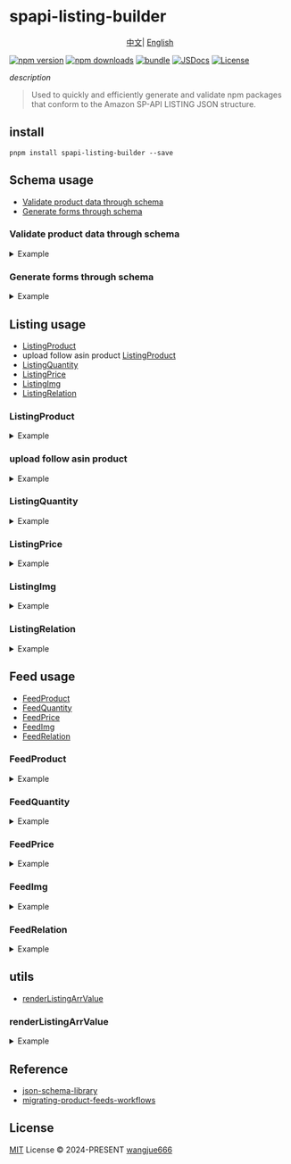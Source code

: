 # spapi-listing-builder

<p align="center">
  <a href="https://github.com/sellerartifact/spapi-listing-builder/blob/main/README_zh.md">中文</a>|
  <a href="./README.md">English</a>
</p>

[![npm version][npm-version-src]][npm-version-href]
[![npm downloads][npm-downloads-src]][npm-downloads-href]
[![bundle][bundle-src]][bundle-href]
[![JSDocs][jsdocs-src]][jsdocs-href]
[![License][license-src]][license-href]

_description_

> Used to quickly and efficiently generate and validate npm packages that conform to the Amazon SP-API LISTING JSON structure.

## install

```
pnpm install spapi-listing-builder --save
```

## Schema usage

- [Validate product data through schema](#Validate-product-data-through-schema)
- [Generate forms through schema](#Generate-forms-through-schema)

### Validate product data through schema

<details><summary>Example</summary>

```
import { SchemaCheck, ListingProduct } from 'spapi-listing-builder'
const schemaCheck = new SchemaCheck(myJsonSchema, {})
const myJsonSchema = JSON.parse(
  fs.readFileSync(path.resolve(__dirname, './schema/HOME.json')).toString(),
)

const listingData = {
  sku: "SKU-1234",
  product_type: "HOME",
  title: "i am product title",
  product_description: "i am product description",
  bullet_points: ["i am bullet point 1", "i am bullet point 2"],
  brand_name: "i am brand name",
  product_identifier_type: "EAN",
  product_identifier_id: "123457689",
  condition: "new_new",
  manufacturer: "your manufacturer",
  manufactuer_id: "9527",
  weight: 1,
  height: 1,
  length: 2,
  width: 3,
  recommendedBrowseNodes: ["123", "456"],
  is_electric: 0,
  search_terms: "i am search terms",
  quantity: 99,
  deal_time: 2,
  sell_price: 66.77,
  country_of_origin: "CN",
  item_type_keyword: "SHOES",
  imgs: [
    {
      type: "Main",
      url: "https://example.com/main.jpg",
    },
    {
      type: "Swatch",
      url: "https://example.com/swatch.jpg",
    },
    {
      type: "PT1",
      url: "https://example.com/pt1.jpg",
    },
  ],
};

const product = new ListingProduct({
  marketplace_id: "ATVPDKIKX0DER",
  data: listingData,
  renderOtherAttributesFn: ({ renderListingArrValue, data }) => {
    return {
      list_price: renderListingArrValue(data.sell_price),
    };
  },
}).main();

const schemaCheck = new SchemaCheck(myJsonSchema, product.attributes).validate();

[
  {
    type: 'error',
    name: 'NoAdditionalPropertiesError',
    code: 'no-additional-properties-error',
    message: 'Additional property `recommended_browse_nodes` in `#` is not allowed',
    data: {
      pointer: '#',
      schema: [Object],
      value: [Object],
      property: 'recommended_browse_nodes',
      properties: [Array]
    }
  },
  {
    type: 'error',
    name: 'RequiredPropertyError',
    code: 'required-property-error',
    message: 'The required property `model_number` is missing at `#`',
    data: {
      key: 'model_number',
      pointer: '#',
      schema: [Object],
      value: [Object]
    }
  },
  ...
]
```

</details>

### Generate forms through schema

<details><summary>Example</summary>

```
import { SchemaCheck } from 'spapi-listing-builder'
const schemaCheck = new SchemaCheck(myJsonSchema, {})

// 返回所有schema项的表单
schemaCheck.convert2FormItems()

// 返回schema必填项的表单
schemaCheck.convertRequiredSchema2FormItems()

[{
    "field": "brand",
    "label": "Brand Name",
    "component": "Input",
    "componentProps": {
      "placeholder": "Provide the brand name of the product",
      "max": 100,
      "min": 1
    },
    "required": true
  },
  {
    "field": "bullet_point",
    "label": "Key Product Features",
    "component": "Input",
    "componentProps": {
      "placeholder": "Brief descriptive text, called out via a bullet point, regarding a specific aspect of the product. These display directly under or next to your product photo, it is useful to put interesting information in these fields. Do NOT use all caps or abbreviations. Please do NOT use for fabric content, care instructions or country as these are populated in different fields.",
      "max": 700,
      "min": 0
    },
    "required": true
  },
  {
    "field": "country_of_origin",
    "label": "Country of Publication",
    "component": "Select",
    "componentProps": {
      "placeholder": "Select the product's country of origin",
      "options": [...anyOptions]
    },
    "required": true
  },
  {
    "field": "item_name",
    "label": "Product Name",
    "component": "Input",
    "componentProps": {
      "placeholder": "Provide a title for the item that may be customer facing",
      "max": 200,
      "min": 0
    },
    "required": true
  },
  ...otherItems
]

```

</details>

## Listing usage

- [ListingProduct](#ListingProduct)
- upload follow asin product [ListingProduct](#upload-follow-asin-product)
- [ListingQuantity](#ListingQuantity)
- [ListingPrice](#ListingPrice)
- [ListingImg](#ListingImg)
- [ListingRelation](#ListingRelation)

### ListingProduct

<details><summary>Example</summary>

```
import { ListingProduct } from 'spapi-listing-builder'

const listingData = {
  sku: "SKU-1234",
  product_type: "HOME",
  title: "i am product title",
  product_description: "i am product description",
  bullet_points: ["i am bullet point 1", "i am bullet point 2"],
  brand_name: "i am brand name",
  product_identifier_type: "EAN",
  product_identifier_id: "123457689",
  condition: "new_new",
  manufacturer: "your manufacturer",
  manufactuer_id: "9527",
  weight: 1,
  height: 1,
  length: 2,
  width: 3,
  recommendedBrowseNodes: ["123", "456"],
  is_electric: 0,
  search_terms: "i am search terms",
  quantity: 99,
  deal_time: 2,
  sell_price: 66.77,
  country_of_origin: "CN",
  item_type_keyword: "SHOES",
  imgs: [
    {
      type: "Main",
      url: "https://example.com/main.jpg",
    },
    {
      type: "Swatch",
      url: "https://example.com/swatch.jpg",
    },
    {
      type: "PT1",
      url: "https://example.com/pt1.jpg",
    },
  ],
};

new ListingProduct({
    marketplace_id: 'ATVPDKIKX0DER',
    data: listingData,
    renderOtherAttributesFn: ({ renderListingArrValue, data }) => {
    return {
        list_price: renderListingArrValue(data.sell_price),
    }
  },
}).main()

// Result
{
  "productType": "HOME",
  "requirements": "LISTING",
  "attributes": {
    "purchasable_offer": [
      {
        "our_price": [
          {
            "schedule": [
              {
                "value_with_tax": 66.77
              }
            ]
          }
        ]
      }
    ],
    "fulfillment_availability": [
      {
        "fulfillment_channel_code": "DEFAULT",
        "quantity": 99,
        "lead_time_to_ship_max_days": 2
      }
    ],
    "item_name": [
      {
        "value": "i am product title"
      }
    ],
    "manufacturer": [
      {
        "value": "your manufacturer"
      }
    ],
    "item_weight": [
      {
        "unit": "kilograms",
        "value": "1.00"
      }
    ],
    "gift_options": [
      {
        "can_be_messaged": "false",
        "can_be_wrapped": "false"
      }
    ],
    "item_type_keyword": [
      {
        "value": "SHOES"
      }
    ],
    "condition_type": [
      {
        "value": "new_new"
      }
    ],
    "number_of_items": [
      {
        "value": "1"
      }
    ],
    "externally_assigned_product_identifier": [
      {
        "value": "123457689",
        "type": "EAN"
      }
    ],
    "recommended_browse_nodes": [
      [
        {
          "value": "123"
        }
      ],
      [
        {
          "value": "456"
        }
      ]
    ],
    "bullet_point": [
      {
        "value": "i am bullet point 1"
      },
      {
        "value": "i am bullet point 2"
      }
    ],
    "item_package_quantity": [
      {
        "value": "1"
      }
    ],
    "item_dimensions": [
      {
        "height": {
          "unit": "centimeters",
          "value": 1
        },
        "length": {
          "unit": "centimeters",
          "value": 2
        },
        "width": {
          "unit": "centimeters",
          "value": 3
        }
      }
    ],
    "part_number": [
      {
        "value": "9527"
      }
    ],
    "max_order_quantity": [
      {
        "value": "100"
      }
    ],
    "product_description": [
      {
        "value": "i am product description"
      }
    ],
    "supplier_declared_dg_hz_regulation": [
      {
        "value": "not_applicable"
      }
    ],
    "brand": [
      {
        "value": "i am brand name"
      }
    ],
    "generic_keyword": [
      {
        "value": "i am search terms"
      }
    ],
    "country_of_origin": [
      {
        "value": "CN"
      }
    ],
    "main_product_image_locator": [
      {
        "media_location": "https://example.com/main.jpg"
      }
    ],
    "swatch_product_image_locator": [
      {
        "media_location": "https://example.com/swatch.jpg"
      }
    ],
    "other_product_image_locator_1": [
      {
        "media_location": "https://example.com/pt1.jpg"
      }
    ],
    "list_price": [
      {
        "value": "66.77"
      }
    ]
  }
}

```

</details>

### upload follow asin product

<details><summary>Example</summary>

```
const follow_goods = new ListingProduct({ marketplace_id: 'ATVPDKIKX0DER', data: {
  product_type: 'HOME',
  asin: 'B07Z8Z1VCC',
  condition: 'new_new',
  quantity: 100,
  deal_time: 3,
  sell_price: 88.88,
}, type: 'FOLLOW_ASIN' }).main()

// Result
{
  "productType": "HOME",
  "requirements": "LISTING_OFFER_ONLY",
  "attributes": {
    "condition_type": [
      {
        "value": "new_new"
      }
    ],
    "merchant_suggested_asin": [
      {
        "value": "B07Z8Z1VCC"
      }
    ],
    "fulfillment_availability": [
      {
        "fulfillment_channel_code": "DEFAULT",
        "quantity": 100,
        "lead_time_to_ship_max_days": 3
      }
    ],
    "purchasable_offer": [
      {
        "our_price": [
          {
            "schedule": [
              {
                "value_with_tax": 88.88
              }
            ]
          }
        ]
      }
    ]
  }
}
```

</details>

### ListingQuantity

<details><summary>Example</summary>

```
import { ListingQuantity } from "spapi-listing-builder";

new ListingQuantity({ quantity: 3, deal_time: 2 })

// Result

{
  "op": "replace",
  "path": "/attributes/fulfillment_availability",
  "value": [
    {
      "audience": "ALL",
      "quantity": 3,
      "lead_time_to_ship_max_days": 2
    }
  ]
}
```

</details>

### ListingPrice

<details><summary>Example</summary>

```
import { ListingPrice } from "spapi-listing-builder";

new ListingPrice({ sell_price: 100, low_price: 90, max_price: 110 }).main()

// Result

{
  "op": "replace",
  "path": "/attributes/purchasable_offer",
  "value": [
    {
      "audience": "ALL",
      "our_price": [
        {
          "schedule": [
            {
              "value_with_tax": 100
            }
          ]
        }
      ],
      "minimum_seller_allowed_price": [
        {
          "schedule": [
            {
              "value_with_tax": 90
            }
          ]
        }
      ],
      "maximum_seller_allowed_price": [
        {
          "schedule": [
            {
              "value_with_tax": 110
            }
          ]
        }
      ]
    }
  ]
}

```

</details>

### ListingImg

<details><summary>Example</summary>

```
import { ListingImg } from "spapi-listing-builder";

new ListingImg([
    { type: 'Main', url: 'http://main.jpg' },
    { type: 'Swatch', url: 'http://thumb.jpg' },
]).main()

// Result

[
  {
    "op": "replace",
    "path": "/attributes/main_product_image_locator",
    "value": [
      {
        "media_location": "http://main.jpg"
      }
    ]
  },
  {
    "op": "replace",
    "path": "/attributes/swatch_product_image_locator",
    "value": [
      {
        "media_location": "http://thumb.jpg"
      }
    ]
  }
]
```

</details>

### ListingRelation

<details><summary>Example</summary>

```
import { ListingRelation } from "spapi-listing-builder";

new ListingRelation('parent_sku123').main()

// Result

{
  "op": "replace",
  "path": "/attributes/child_parent_sku_relationship",
  "value": [
    {
      "child_relationship_type": "variation",
      "parent_sku": "parent_sku123"
    }
  ]
}
```

</details>

## Feed usage

- [FeedProduct](#FeedProduct)
- [FeedQuantity](#FeedQuantity)
- [FeedPrice](#FeedPrice)
- [FeedImg](#FeedImg)
- [FeedRelation](#FeedRelation)

### FeedProduct

<details><summary>Example</summary>

```
import { FeedProduct } from 'spapi-listing-builder'

new FeedProduct('sellerId', 'ATVPDKIKX0DER', [listingData, parentListingData])

// Result

{
  "header": {
    "sellerId": "sellerId",
    "version": "2.0",
    "issueLocale": "en_US"
  },
  "messages": [
    {
      "messageId": 1,
      "sku": "SKU-1234",
      "operationType": "UPDATE",
      "productType": "HOME",
      "requirements": "LISTING",
      "attributes": listingDataAttributes
    },
    {
      "messageId": 2,
      "sku": "SKU-parent01",
      "operationType": "UPDATE",
      "productType": "HOME",
      "requirements": "LISTING",
      "attributes": parentListingDataAttributes
    }
  ]
}
```

</details>

### FeedQuantity

<details><summary>Example</summary>

```
import { FeedQuantity } from 'spapi-listing-builder'

new FeedQuantity('sellerId', [{ sku: 'sku-1', quantity: 100, deal_time: 3 }])

// Result
{
  "header": {
    "sellerId": "sellerId",
    "version": "2.0",
    "issueLocale": "en_US"
  },
  "messages": [
    {
      "messageId": 1,
      "sku": "sku-1",
      "operationType": "PATCH",
      "productType": "PRODUCT",
      "patches": [
        {
          "op": "replace",
          "path": "/attributes/fulfillment_availability",
          "value": [
            {
              "fulfillment_channel_code": "DEFAULT",
              "quantity": 100,
              "lead_time_to_ship_max_days": 3
            }
          ]
        }
      ]
    }
  ]
}
```

</details>

### FeedPrice

<details><summary>Example</summary>

```
import { FeedPrice } from 'spapi-listing-builder'

new FeedPrice('sellerId', [{ country_code: 'us', sku: 'sku-1', sell_price: 100 }])

// Result
{
  "header": {
    "sellerId": "sellerId",
    "version": "2.0",
    "issueLocale": "en_US"
  },
  "messages": [
    {
      "messageId": 1,
      "sku": "sku-1",
      "operationType": "PATCH",
      "productType": "PRODUCT",
      "patches": [
        {
          "op": "replace",
          "path": "/attributes/purchasable_offer",
          "value": [
            {
              "audience": "ALL",
              "our_price": [
                {
                  "schedule": [
                    {
                      "value_with_tax": 100
                    }
                  ]
                }
              ]
            }
          ]
        }
      ]
    }
  ]
}
```

</details>

### FeedImg

<details><summary>Example</summary>

```
import { FeedImg } from 'spapi-listing-builder'

new FeedImg('sellerId', [
    {
      sku: 'sku-1',
      imgs: [
        { type: 'Main', url: 'http://main.jpg' },
        { type: 'Swatch', url: 'http://thumb.jpg' },
      ],
    },
])

// Result
{
  "header": {
    "sellerId": "sellerId",
    "version": "2.0",
    "issueLocale": "en_US"
  },
  "messages": [
    {
      "messageId": 1,
      "sku": "sku-1",
      "operationType": "PATCH",
      "productType": "PRODUCT",
      "patches": [
        {
          "op": "replace",
          "path": "/attributes/main_product_image_locator",
          "value": [
            {
              "media_location": "http://main.jpg"
            }
          ]
        },
        {
          "op": "replace",
          "path": "/attributes/swatch_product_image_locator",
          "value": [
            {
              "media_location": "http://thumb.jpg"
            }
          ]
        }
      ]
    }
  ]
}
```

</details>

### FeedRelation

<details><summary>Example</summary>

```
import { FeedRelation } from 'spapi-listing-builder'

new FeedRelation('sellerId', [
  { sku: 'child-sku', parent_sku: 'parent_sku-123' }
])

// Result
{
  "header": {
    "sellerId": "sellerId",
    "version": "2.0",
    "issueLocale": "en_US"
  },
  "messages": [
    {
      "messageId": 1,
      "sku": "child-sku",
      "operationType": "PATCH",
      "productType": "LUGGAGE",
      "patches": [
        {
          "op": "replace",
          "path": "/attributes/child_parent_sku_relationship",
          "value": [
            {
              "child_relationship_type": "variation",
              "parent_sku": "parent_sku-123"
            }
          ]
        }
      ]
    }
  ]
}

```

</details>

## utils

- [renderListingArrValue](#renderListingArrValue)

### renderListingArrValue

<details><summary>Example</summary>

```

import { renderListingArrValue } from 'spapi-listing-builder'

renderListingArrValue('test')

// Result
[
  {
    "value": "test"
  }
]

renderListingArrValue(true)

// Result
[
  {
    "value": 'true'
  }
]

renderListingArrValue({
  height: {
    unit: 'centimeters',
    value: 1,
  },
  length: {
    unit: 'centimeters',
    value: 2,
  },
  width: {
    unit: 'centimeters',
    value: 3,
  },
})

// Result
[
  {
    height: {
      unit: 'centimeters',
      value: 1,
    },
    length: {
      unit: 'centimeters',
      value: 2,
    },
    width: {
      unit: 'centimeters',
      value: 3,
    },
  },
]

```

</details>

## Reference

- [json-schema-library](https://github.com/sagold/json-schema-library)
- [migrating-product-feeds-workflows](https://developer-docs.amazon.com/sp-api/docs/listing-workflow-migration-tutorial#migrating-product-feeds-workflows)

## License

[MIT](./LICENSE) License © 2024-PRESENT [wangjue666](https://github.com/wangjue666)

<!-- Badges -->

[npm-version-src]: https://img.shields.io/npm/v/spapi-listing-builder?style=flat&colorA=080f12&colorB=1fa669
[npm-version-href]: https://npmjs.com/package/spapi-listing-builder
[npm-downloads-src]: https://img.shields.io/npm/dm/spapi-listing-builder?style=flat&colorA=080f12&colorB=1fa669
[npm-downloads-href]: https://npmjs.com/package/spapi-listing-builder
[bundle-src]: https://img.shields.io/bundlephobia/minzip/spapi-listing-builder?style=flat&colorA=080f12&colorB=1fa669&label=minzip
[bundle-href]: https://bundlephobia.com/result?p=spapi-listing-builder
[license-src]: https://img.shields.io/github/license/sellerartifact/spapi-listing-builder.svg?style=flat&colorA=080f12&colorB=1fa669
[license-href]: https://github.com/sellerartifact/spapi-listing-builder/blob/main/LICENSE
[jsdocs-src]: https://img.shields.io/badge/jsdocs-reference-080f12?style=flat&colorA=080f12&colorB=1fa669
[jsdocs-href]: https://www.jsdocs.io/package/spapi-listing-builder
